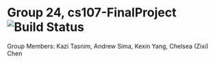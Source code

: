 # Group 24, cs107-FinalProject ![Build Status](https://app.travis-ci.com/cs107-runtimeterror/cs107-FinalProject.svg?branch=milestone1b-dev)

Group Members: Kazi Tasnim, Andrew Sima, Kexin Yang, Chelsea (Zixi) Chen
